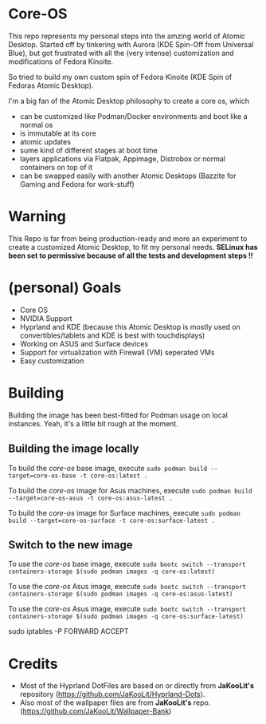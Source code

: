 # Core-OS

This repo represents my personal steps into the amzing world of Atomic Desktop.
Started off by tinkering with Aurora (KDE Spin-Off from Universal Blue), but got frustrated
with all the (very intense) customization and modifications of Fedora Kinoite.

So tried to build my own custom spin of Fedora Kinoite (KDE Spin of Fedoras Atomic Desktop).

I'm a big fan of the Atomic Desktop philosophy to create a core os, which
- can be customized like Podman/Docker environments and boot like a normal os
- is immutable at its core
- atomic updates
- sume kind of different stages at boot time
- layers applications via Flatpak, Appimage, Distrobox or normal containers on top of it
- can be swapped easily with another Atomic Desktops (Bazzite for Gaming and Fedora for work-stuff)

# Warning
This Repo is far from being production-ready and more an experiment to create a customized
Atomic Desktop, to fit my personal needs.
**SELinux has been set to permissive because of all the tests and development steps !!**

# (personal) Goals
- Core OS
- NVIDIA Support
- Hyprland and KDE (because this Atomic Desktop is mostly used on convertibles/tablets and KDE is best with touchdisplays)
- Working on ASUS and Surface devices
- Support for virtualization with Firewall (VM) seperated VMs
- Easy customization

# Building
Building the image has been best-fitted for Podman usage on local instances. Yeah, it's a little bit rough at the moment.

## Building the image locally
To build the *core-os* base image, execute
``sudo podman build --target=core-os-base -t core-os:latest .``

To build the *core-os* image for Asus machines, execute
``sudo podman build --target=core-os-asus -t core-os:asus-latest .``

To build the *core-os* image for Surface machines, execute
``sudo podman build --target=core-os-surface -t core-os:surface-latest .``

## Switch to the new image
To use the *core-os* base image, execute
``sudo bootc switch --transport containers-storage $(sudo podman images -q core-os:latest)``

To use the *core-os* Asus image, execute
``sudo bootc switch --transport containers-storage $(sudo podman images -q core-os:asus-latest)``

To use the *core-os* Asus image, execute
``sudo bootc switch --transport containers-storage $(sudo podman images -q core-os:surface-latest)``


sudo iptables -P FORWARD ACCEPT


# Credits
- Most of the Hyprland DotFiles are based on or directly from **JaKooLit's** repository (https://github.com/JaKooLit/Hyprland-Dots). 
- Also most of the wallpaper files are from **JaKooLit's** repo. (https://github.com/JaKooLit/Wallpaper-Bank)


